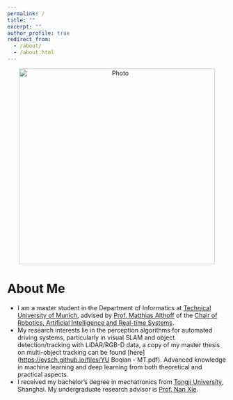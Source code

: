 ```yaml
---
permalink: /
title: ""
excerpt: ""
author_profile: true
redirect_from: 
  - /about/
  - /about.html
---
```


<p align="center">
  <img src="https://eySch.github.io/images/homepage.png?raw=true" alt="Photo" style="width: 450px;"/> 
</p>

# About Me
* I am a master student in the Department of Informatics at [Technical University of Munich](https://www.tum.de/), advised by [Prof. Matthias Althoff](https://www.in.tum.de/i06/people/prof-dr-ing-matthias-althoff/) of the [Chair of Robotics, Artificial Intelligence and Real-time Systems](https://www.in.tum.de/i06/home/).
* My research interests lie in the perception algorithms for automated driving systems, particularly in visual SLAM and object detection/tracking with LiDAR/RGB-D data, a copy of my master thesis on multi-object tracking can be found [here](https://eysch.github.io/files/YU Boqian - MT.pdf). Advanced knowledge in machine learning and deep learning from both theoretical and practical aspects.
* I received my bachelor’s degree in mechatronics from [Tongji University](https://www.tongji.edu.cn/), Shanghai. My undergraduate research advisor is [Prof. Nan Xie](https://www.researchgate.net/scientific-contributions/75300001_Nan_Xie).